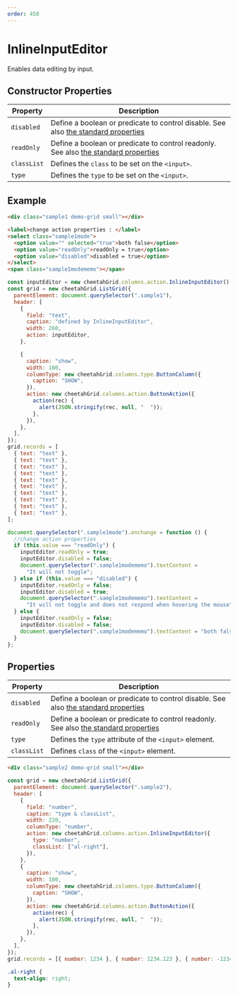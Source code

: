 ```yaml
---
order: 450
---
```


# InlineInputEditor

Enables data editing by input.

## Constructor Properties

| Property    | Description                                                                           |
| ----------- | ------------------------------------------------------------------------------------- |
| `disabled`  | Define a boolean or predicate to control disable. See also [the standard properties]  |
| `readOnly`  | Define a boolean or predicate to control readonly. See also [the standard properties] |
| `classList` | Defines the `class` to be set on the `<input>`.                                       |
| `type`      | Defines the `type` to be set on the `<input>`.                                        |

[the standard properties]: ./standard-properties.md

## Example

<code-preview>

```html
<div class="sample1 demo-grid small"></div>

<label>change action properties : </label>
<select class="sample1mode">
  <option value="" selected="true">both false</option>
  <option value="readOnly">readOnly = true</option>
  <option value="disabled">disabled = true</option>
</select>
<span class="sample1modememo"></span>
```

```js
const inputEditor = new cheetahGrid.columns.action.InlineInputEditor();
const grid = new cheetahGrid.ListGrid({
  parentElement: document.querySelector(".sample1"),
  header: [
    {
      field: "text",
      caption: "defined by InlineInputEditor",
      width: 260,
      action: inputEditor,
    },

    {
      caption: "show",
      width: 100,
      columnType: new cheetahGrid.columns.type.ButtonColumn({
        caption: "SHOW",
      }),
      action: new cheetahGrid.columns.action.ButtonAction({
        action(rec) {
          alert(JSON.stringify(rec, null, "  "));
        },
      }),
    },
  ],
});
grid.records = [
  { text: "text" },
  { text: "text" },
  { text: "text" },
  { text: "text" },
  { text: "text" },
  { text: "text" },
  { text: "text" },
  { text: "text" },
  { text: "text" },
  { text: "text" },
];

document.querySelector(".sample1mode").onchange = function () {
  //change action properties
  if (this.value === "readOnly") {
    inputEditor.readOnly = true;
    inputEditor.disabled = false;
    document.querySelector(".sample1modememo").textContent =
      "It will not toggle";
  } else if (this.value === "disabled") {
    inputEditor.readOnly = false;
    inputEditor.disabled = true;
    document.querySelector(".sample1modememo").textContent =
      "It will not toggle and does not respond when hovering the mouse";
  } else {
    inputEditor.readOnly = false;
    inputEditor.disabled = false;
    document.querySelector(".sample1modememo").textContent = "both false";
  }
};
```

</code-preview>

## Properties

| Property    | Description                                                                           |
| ----------- | ------------------------------------------------------------------------------------- |
| `disabled`  | Define a boolean or predicate to control disable. See also [the standard properties]  |
| `readOnly`  | Define a boolean or predicate to control readonly. See also [the standard properties] |
| `type`      | Defines the `type` attribute of the `<input>` element.                                |
| `classList` | Defines `class` of the `<input>` element.                                             |

<code-preview>

```html
<div class="sample2 demo-grid small"></div>
```

```js
const grid = new cheetahGrid.ListGrid({
  parentElement: document.querySelector(".sample2"),
  header: [
    {
      field: "number",
      caption: "type & classList",
      width: 220,
      columnType: "number",
      action: new cheetahGrid.columns.action.InlineInputEditor({
        type: "number",
        classList: ["al-right"],
      }),
    },
    {
      caption: "show",
      width: 100,
      columnType: new cheetahGrid.columns.type.ButtonColumn({
        caption: "SHOW",
      }),
      action: new cheetahGrid.columns.action.ButtonAction({
        action(rec) {
          alert(JSON.stringify(rec, null, "  "));
        },
      }),
    },
  ],
});
grid.records = [{ number: 1234 }, { number: 1234.123 }, { number: -1234.123 }];
```

```css
.al-right {
  text-align: right;
}
```

</code-preview>
